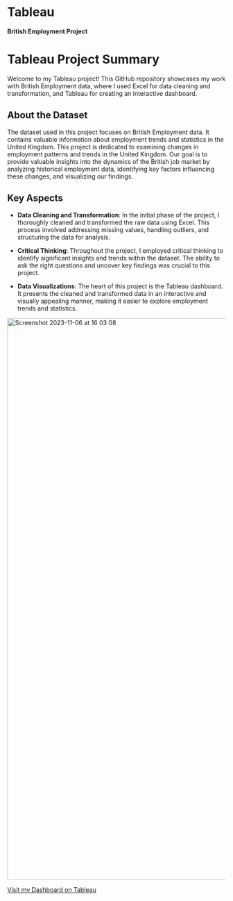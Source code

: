 # Tableau
**British Employment Project**

# Tableau Project Summary

Welcome to my Tableau project! This GitHub repository showcases my work with British Employment data, where I used Excel for data cleaning and transformation, and Tableau for creating an interactive dashboard.

## About the Dataset

The dataset used in this project focuses on British Employment data. It contains valuable information about employment trends and statistics in the United Kingdom. This project is dedicated to examining changes in employment patterns and trends in the United Kingdom. Our goal is to provide valuable insights into the dynamics of the British job market by analyzing historical employment data, identifying key factors influencing these changes, and visualizing our findings.
## Key Aspects

- **Data Cleaning and Transformation**: In the initial phase of the project, I thoroughly cleaned and transformed the raw data using Excel. This process involved addressing missing values, handling outliers, and structuring the data for analysis.

- **Critical Thinking**: Throughout the project, I employed critical thinking to identify significant insights and trends within the dataset. The ability to ask the right questions and uncover key findings was crucial to this project.

- **Data Visualizations**: The heart of this project is the Tableau dashboard. It presents the cleaned and transformed data in an interactive and visually appealing manner, making it easier to explore employment trends and statistics.

<img width="1294" alt="Screenshot 2023-11-06 at 16 03 08" src="https://github.com/PaulIsmael/Tableau/assets/150025834/445cb525-35b7-4a37-98bc-5f51ff39f7d8">


[Visit my Dashboard on Tableau](https://public.tableau.com/app/profile/paul.ismael/viz/BritishEmploymentDashboard/Dashboard1)

